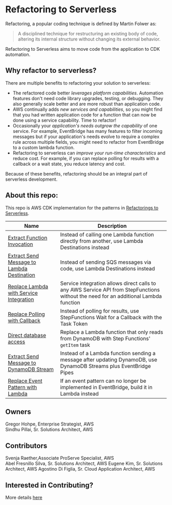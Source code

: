 # Refactoring to Serverless
Refactoring, a popular coding technique is defined by Martin Folwer as:

> A disciplined technique for restructuring an existing body of code, altering its internal structure without changing its external behavior.

Refactoring to Serverless aims to move code from the application to CDK automation.

## Why refactor to serverless?

There are multiple benefits to refactoring your solution to serverless:

* The refactored code better *leverages platform capabilities*. Automation features don't need code library upgrades, testing, or debugging. They also generally scale better and are more robust than application code.
* AWS continually adds *new services and capabilities*, so you might find that you had written application code for a function that can now be done using a service capability. Time to refactor!
* Occasionally your *application's needs outgrow the capability* of one service. For example, EventBridge has many features to filter incoming messages but if your application's needs evolve to require a complex rule across multiple fields, you might need to refactor from EventBridge to a custom lambda function.
* Refactoring to serverless can *improve your run-time characteristics* and reduce cost. For example, if you can replace polling for results with a callback or a wait state, you reduce latency and cost.

Because of these benefits, refactoring should be an integral part of serverless development.


## About this repo:
This repo is AWS CDK implementation for the patterns in [Refactorings to Serverless](https://serverlessland.com/refactoring-serverless/intro).  


| Name | Description |
| ---- | ---- |
| [Extract Function Invocation](patterns/extract_function_invocation.md) | Instead of calling one Lambda function directly from another, use Lambda Destinations instead |
| [Extract Send Message to Lambda Destination](patterns/extract_send_message.md) | Instead of sending SQS messages via code, use Lambda Destinations instead |
| [Replace Lambda with Service Integration](patterns/service_integration.md) | Service integration allows direct calls to any AWS Service API from StepFunctions without the need for an additional Lambda function |
| [Replace Polling with Callback](patterns/replace_polling_with_callback.md) | Instead of polling for results, use StepFunctions Wait for a Callback with the Task Token  |
| [Direct database access](patterns/direct_database_access.md) | Replace a Lambda function that only reads from DynamoDB with Step Functions' `getItem` task  |
| [Extract Send Message to DynamoDB Stream](patterns/send-message-via-pipes.md) | Instead of a Lambda function sending a message after updating DynamoDB, use DynamoDB Streams plus EventBridge Pipes|
| [Replace Event Pattern with Lambda](patterns/replace_event_pattern_with_lambda.md) | If an event pattern can no longer be implemented in EventBridge, build it in Lambda instead  |



## Owners
Gregor Hohpe, Enterprise Strategist, AWS  
Sindhu Pillai, Sr. Solutions Architect, AWS  

## Contributors
Svenja Raether,Associate ProServe Specialist, AWS  
Abel Fresnillo Silva, Sr. Solutions Architect, AWS
Eugene Kim, Sr. Solutions Architect, AWS
Agostino Di Figlia, Sr. Cloud Application Architect, AWS

## Interested in Contributing?
More details [here](CONTRIBUTING.md)
